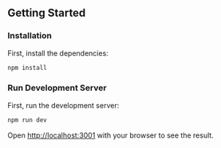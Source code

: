 ## Getting Started

### Installation
First, install the dependencies:
```bash
npm install
```


### Run Development Server
First, run the development server:

```bash
npm run dev
```


Open [http://localhost:3001](http://localhost:3001) with your browser to see the result.


